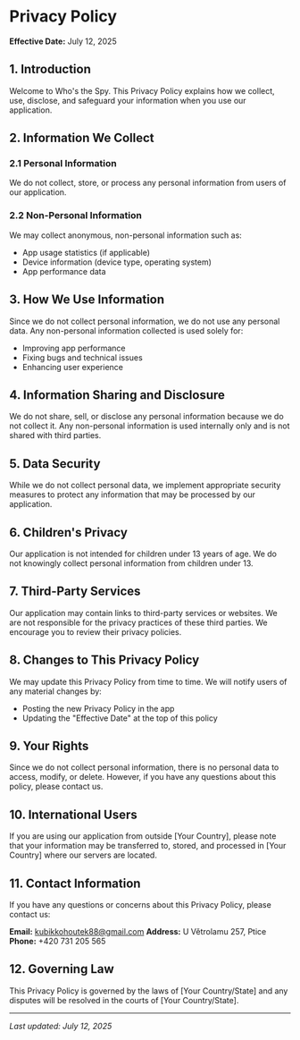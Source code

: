 # Privacy Policy

**Effective Date:** July 12, 2025

## 1. Introduction

Welcome to Who's the Spy. This Privacy Policy explains how we collect, use, disclose, and safeguard your information when you use our application.

## 2. Information We Collect

### 2.1 Personal Information
We do not collect, store, or process any personal information from users of our application.

### 2.2 Non-Personal Information
We may collect anonymous, non-personal information such as:
- App usage statistics (if applicable)
- Device information (device type, operating system)
- App performance data

## 3. How We Use Information

Since we do not collect personal information, we do not use any personal data. Any non-personal information collected is used solely for:
- Improving app performance
- Fixing bugs and technical issues
- Enhancing user experience

## 4. Information Sharing and Disclosure

We do not share, sell, or disclose any personal information because we do not collect it. Any non-personal information is used internally only and is not shared with third parties.

## 5. Data Security

While we do not collect personal data, we implement appropriate security measures to protect any information that may be processed by our application.

## 6. Children's Privacy

Our application is not intended for children under 13 years of age. We do not knowingly collect personal information from children under 13.

## 7. Third-Party Services

Our application may contain links to third-party services or websites. We are not responsible for the privacy practices of these third parties. We encourage you to review their privacy policies.

## 8. Changes to This Privacy Policy

We may update this Privacy Policy from time to time. We will notify users of any material changes by:
- Posting the new Privacy Policy in the app
- Updating the "Effective Date" at the top of this policy

## 9. Your Rights

Since we do not collect personal information, there is no personal data to access, modify, or delete. However, if you have any questions about this policy, please contact us.

## 10. International Users

If you are using our application from outside [Your Country], please note that your information may be transferred to, stored, and processed in [Your Country] where our servers are located.

## 11. Contact Information

If you have any questions or concerns about this Privacy Policy, please contact us:

**Email:** kubikkohoutek88@gmail.com
**Address:** U Větrolamu 257, Ptice
**Phone:** +420 731 205 565

## 12. Governing Law

This Privacy Policy is governed by the laws of [Your Country/State] and any disputes will be resolved in the courts of [Your Country/State].

---

*Last updated: July 12, 2025* 
